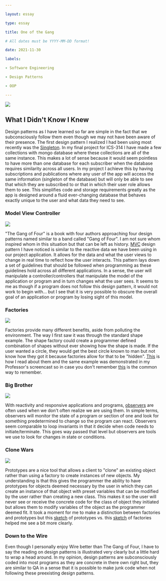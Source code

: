 ```yaml
---

layout: essay

type: essay

title: One of the Gang

# All dates must be YYYY-MM-DD format!

date: 2021-11-30

labels:

- Software Engineering

- Design Patterns

- OOP

---
```


<img class="ui medium left circular floated image" src="../../proff_port_backup/images/pattern.png">

## What I Didn't Know I Knew

Design patterns as I have learned so far are simple in the fact that we subconsciously follow them even though we may not have been aware of their presence. The first design pattern I realized I had been using most recently was the [Singleton](https://en.wikipedia.org/wiki/Singleton_pattern). In my final project for ICS-314 I have made a few collections with mongo database where these collections are all of the same instance. This makes a lot of sense because it would seem pointless to have more than one database for each subscriber when the database requires similarity across all users. In my project I achieve this by having subscriptions and publications where any user of the app will access the same information (singleton of the database) but will only be able to see that which they are subscribed to or that in which their user role allows them to see. This simplifies code and storage requirements greatly as the app is designed around a fluid ever-changing database that behaves exactly unique to the user and what data they need to see.

### Model View Controller

<img class="ui tiny left circular floated image" src="../../proff_port_backup/images/gang-of-four.png">

"The Gang of Four" is a book with four authors approaching four design patterns named similar to a band called "Gang of Four". I am not sure whom inspired whom in this situation but that can be left as history. [MVC](https://www.geeksforgeeks.org/mvc-design-pattern/) design pattern I have noticed is similar to the reactive data we have been using in our project application. It allows for the data and what the user views to change in real time to reflect how the user interacts. This pattern lays down a set of guidelines that should be followed when programming as these guidelines hold across all different applications. In a sense, the user will manipulate a controller/controllers that manipulate the model of the application or program and in turn changes what the user sees. It seems to me as though if a program does not follow this design pattern, it would not work to begin with... but I see that it is very possible to obscure the overall goal of an application or program by losing sight of this model.

### Factories

<img class="ui tiny left circular floated image" src="../../proff_port_backup/images/factory.png">

Factories provide many different benefits, aside from polluting the environment. The way I first saw it was through the standard shape example. The shape factory could create a programmer defined combination of shapes without ever showing how the shape is made. If the user wanted a circle, they would get the best circle known to man but not know how they got it because factories allow for that to be "hidden". [This](https://www.tutorialspoint.com/design_pattern/factory_pattern.htm) is how I read about them and the same example was demonstrated in my Professor's screencast so in case you don't remember [this](https://www.tutorialspoint.com/design_pattern/factory_pattern.htm) is the common way to remember.


### Big Brother

<img class="ui tiny left circular floated image" src="../../proff_port_backup/images/spy.png">

With reactivity and responsive applications and programs, [observers](https://en.wikipedia.org/wiki/Observer_pattern) are often used when we don't often realize we are using them. In simple terms, observers will monitor the state of a program or section of one and look for something predetermined to change so the program can react. Observers seem comparable to loop invariants in that it decide when code needs to initiate/terminate. This goes way passed that level but observers are tools we use to look for changes in state or conditions.

### Clone Wars  

<img class="ui tiny circular floated image" src="../../proff_port_backup/images/clone.png">

Prototypes are a nice tool that allows a client to "clone" an existing object rather than using a factory to create instances of new objects. My understanding is that this gives the programmer the ability to have prototypes for objects deemed necessary by the user in which they can create an instance of that object with preset variables that can be modified by the user rather than creating a new class. This makes it so the user will never see or receive the concrete code for the class of object they initiated but allows them to modify variables of the object as the programmer deemed fit. It took a moment for me to make a distinction between factories and prototypes but this [sketch](https://www.geeksforgeeks.org/prototype-design-pattern/) of prototypes vs. this [sketch](https://www.tutorialspoint.com/design_pattern/factory_pattern.htm) of factories helped me see a bit more clearly.

### Down to the Wire

Even though I personally enjoy Wire better than The Gang of Four, I have to say the reading on design patterns is illustrated very clearly but a little hard to wrap a head around. In my opinion, design patterns are subconsciously coded into most programs as they are concrete in there own right but, they are similar to QA in a sense that it is possible to make junk code when not following these preexisting design patterns. 

